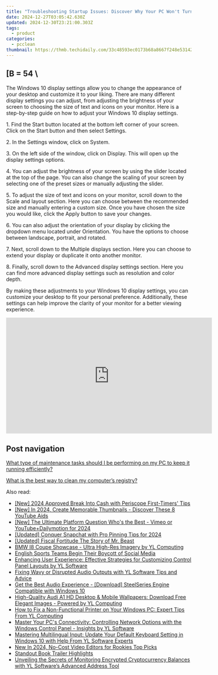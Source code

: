 ```yaml
---
title: "Troubleshooting Startup Issues: Discover Why Your PC Won't Turn On - Expert Advice From YL Computing"
date: 2024-12-27T03:05:42.630Z
updated: 2024-12-30T23:21:00.303Z
tags:
  - product
categories:
  - pcclean
thumbnail: https://thmb.techidaily.com/33c48593ec0173b68a8667f248e53142d39bc8c3611fadd3a7f85564f8ade76e.jpg
---
```


## \[B = 54 \

The Windows 10 display settings allow you to change the appearance of your desktop and customize it to your liking. There are many different display settings you can adjust, from adjusting the brightness of your screen to choosing the size of text and icons on your monitor. Here is a step-by-step guide on how to adjust your Windows 10 display settings. 

1\. Find the Start button located at the bottom left corner of your screen. Click on the Start button and then select Settings.

2\. In the Settings window, click on System.

3\. On the left side of the window, click on Display. This will open up the display settings options. 

4\. You can adjust the brightness of your screen by using the slider located at the top of the page. You can also change the scaling of your screen by selecting one of the preset sizes or manually adjusting the slider.

5\. To adjust the size of text and icons on your monitor, scroll down to the Scale and layout section. Here you can choose between the recommended size and manually entering a custom size. Once you have chosen the size you would like, click the Apply button to save your changes.

6\. You can also adjust the orientation of your display by clicking the dropdown menu located under Orientation. You have the options to choose between landscape, portrait, and rotated.

7\. Next, scroll down to the Multiple displays section. Here you can choose to extend your display or duplicate it onto another monitor.

8\. Finally, scroll down to the Advanced display settings section. Here you can find more advanced display settings such as resolution and color depth. 

By making these adjustments to your Windows 10 display settings, you can customize your desktop to fit your personal preference. Additionally, these settings can help improve the clarity of your monitor for a better viewing experience.

<!-- affiliate ads begin -->
<iframe width="560" height="315" src="https://www.youtube.com/embed/KaqfZcWg5sE?si=LPmSKk7AFp8VxDFD" title="YouTube video player" frameborder="0" allow="accelerometer; autoplay; clipboard-write; encrypted-media; gyroscope; picture-in-picture; web-share" referrerpolicy="strict-origin-when-cross-origin" allowfullscreen></iframe>
<!-- affiliate ads end -->

## Post navigation

[What type of maintenance tasks should I be performing on my PC to keep it running efficiently?](https://tools.techidaily.com/pcclean/products/)

[What is the best way to clean my computer’s registry?](https://tools.techidaily.com/pcclean/products/)

<ins class="adsbygoogle"
     style="display:block"
     data-ad-format="autorelaxed"
     data-ad-client="ca-pub-7571918770474297"
     data-ad-slot="1223367746"></ins>

<ins class="adsbygoogle"
     style="display:block"
     data-ad-client="ca-pub-7571918770474297"
     data-ad-slot="8358498916"
     data-ad-format="auto"
     data-full-width-responsive="true"></ins>

<span class="atpl-alsoreadstyle">Also read:</span>
<div><ul>
<li><a href="https://fox-cloud.techidaily.com/new-2024-approved-break-into-cash-with-periscope-first-timers-tips/"><u>[New] 2024 Approved Break Into Cash with Periscope First-Timers' Tips</u></a></li>
<li><a href="https://facebook-video-share.techidaily.com/new-in-2024-create-memorable-thumbnails-discover-these-8-youtube-aids/"><u>[New] In 2024, Create Memorable Thumbnails - Discover These 8 YouTube Aids</u></a></li>
<li><a href="https://youtube-zero.techidaily.com/he-ultimate-platform-question-whos-the-best-vimeo-or-youtubeplusdailymotion-for-2024/"><u>[New] The Ultimate Platform Question Who's the Best - Vimeo or YouTube+Dailymotion for 2024</u></a></li>
<li><a href="https://snapchat-videos.techidaily.com/updated-conquer-snapchat-with-pro-pinning-tips-for-2024/"><u>[Updated] Conquer Snapchat with Pro Pinning Tips for 2024</u></a></li>
<li><a href="https://facebook-video-footage.techidaily.com/updated-fiscal-fortitude-the-story-of-mr-beast/"><u>[Updated] Fiscal Fortitude The Story of Mr. Beast</u></a></li>
<li><a href="https://discover-alternatives.techidaily.com/bmw-i8-coupe-showcase-ultra-high-res-imagery-by-yl-computing/"><u>BMW I8 Coupe Showcase - Ultra High-Res Imagery by YL Computing</u></a></li>
<li><a href="https://facebook.techidaily.com/english-sports-teams-begin-their-boycott-of-social-media/"><u>English Sports Teams Begin Their Boycott of Social Media</u></a></li>
<li><a href="https://discover-alternatives.techidaily.com/enhancing-user-experience-effective-strategies-for-customizing-control-panel-layouts-by-yl-software/"><u>Enhancing User Experience: Effective Strategies for Customizing Control Panel Layouts by YL Software</u></a></li>
<li><a href="https://discover-alternatives.techidaily.com/fixing-wavy-or-disrupted-audio-outputs-with-yl-software-tips-and-advice/"><u>Fixing Wavy or Disrupted Audio Outputs with YL Software Tips and Advice</u></a></li>
<li><a href="https://hardware-help.techidaily.com/get-the-best-audio-experience-download-steelseries-engine-compatible-with-windows-10/"><u>Get the Best Audio Experience - [Download] SteelSeries Engine Compatible with Windows 10</u></a></li>
<li><a href="https://discover-alternatives.techidaily.com/high-quality-audi-a1-hd-desktop-and-mobile-wallpapers-download-free-elegant-images-powered-by-yl-computing/"><u>High-Quality Audi A1 HD Desktop & Mobile Wallpapers: Download Free Elegant Images - Powered by YL Computing</u></a></li>
<li><a href="https://discover-alternatives.techidaily.com/how-to-fix-a-non-functional-printer-on-your-windows-pc-expert-tips-from-yl-computing/"><u>How to Fix a Non-Functional Printer on Your Windows PC: Expert Tips From YL Computing</u></a></li>
<li><a href="https://discover-alternatives.techidaily.com/master-your-pcs-connectivity-controlling-network-options-with-the-windows-control-panel-insights-by-yl-software/"><u>Master Your PC's Connectivity: Controlling Network Options with the Windows Control Panel - Insights by YL Software</u></a></li>
<li><a href="https://discover-alternatives.techidaily.com/mastering-multilingual-input-update-your-default-keyboard-setting-in-windows-10-with-help-from-yl-software-experts/"><u>Mastering Multilingual Input: Update Your Default Keyboard Setting in Windows 10 with Help From YL Software Experts</u></a></li>
<li><a href="https://smart-video-creator.techidaily.com/new-in-2024-no-cost-video-editors-for-rookies-top-picks/"><u>New In 2024, No-Cost Video Editors for Rookies Top Picks</u></a></li>
<li><a href="https://extra-hints.techidaily.com/standout-book-trailer-highlights/"><u>Standout Book Trailer Highlights</u></a></li>
<li><a href="https://discover-alternatives.techidaily.com/unveiling-the-secrets-of-monitoring-encrypted-cryptocurrency-balances-with-yl-softwares-advanced-address-tool/"><u>Unveiling the Secrets of Monitoring Encrypted Cryptocurrency Balances with YL Software’s Advanced Address Tool</u></a></li>
</ul></div>

